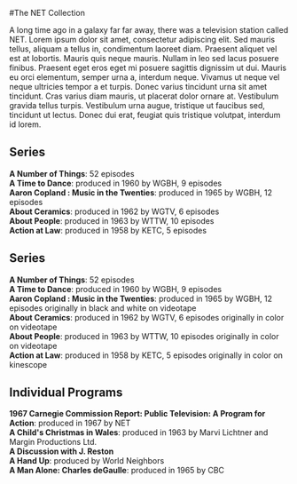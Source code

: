 #The NET Collection


A long time ago in a galaxy far far away, there was a television station called NET. Lorem ipsum dolor sit amet, consectetur adipiscing elit. Sed mauris tellus, aliquam a tellus in, condimentum laoreet diam. Praesent aliquet vel est at lobortis. Mauris quis neque mauris. Nullam in leo sed lacus posuere finibus. Praesent eget eros eget mi posuere sagittis dignissim ut dui. Mauris eu orci elementum, semper urna a, interdum neque. Vivamus ut neque vel neque ultricies tempor a et turpis. Donec varius tincidunt urna sit amet tincidunt. Cras varius diam mauris, ut placerat dolor ornare at. Vestibulum gravida tellus turpis. Vestibulum urna augue, tristique ut faucibus sed, tincidunt ut lectus. Donec dui erat, feugiat quis tristique volutpat, interdum id lorem.

## Series
**A Number of Things**: 52 episodes</br>
**A Time to Dance**: produced in 1960 by WGBH, 9 episodes</br>
**Aaron Copland : Music in the Twenties**: produced in 1965 by WGBH, 12 episodes</br>
**About Ceramics**: produced in 1962 by WGTV, 6 episodes</br>
**About People**: produced in 1963 by WTTW, 10 episodes</br>
**Action at Law**: produced in 1958 by KETC, 5 episodes</br>

## Series
**A Number of Things**: 52 episodes</br>
**A Time to Dance**: produced in 1960 by WGBH, 9 episodes</br>
**Aaron Copland : Music in the Twenties**: produced in 1965 by WGBH, 12 episodes originally in black and white on videotape</br>
**About Ceramics**: produced in 1962 by WGTV, 6 episodes originally in color on videotape</br>
**About People**: produced in 1963 by WTTW, 10 episodes originally in color on videotape</br>
**Action at Law**: produced in 1958 by KETC, 5 episodes originally in color on kinescope</br>

## Individual Programs
**1967 Carnegie Commission Report: Public Television: A Program for Action**: produced in 1967 by NET</br>
**A Child's Christmas in Wales**: produced in 1963 by Marvi Lichtner and Margin Productions Ltd.</br>
**A Discussion with J. Reston**</br>
**A Hand Up**: produced by World Neighbors</br>
**A Man Alone: Charles deGaulle**: produced in 1965 by CBC</br>
